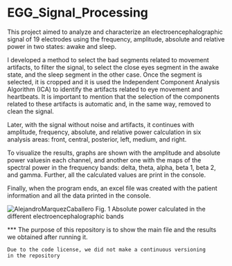 # EGG_Signal_Processing

This project aimed to analyze and characterize an electroencephalographic signal of 19 electrodes 
using the frequency, amplitude, absolute and relative power in two states: awake and sleep.

I developed a method to select the bad segments related to movement artifacts, to filter the signal, 
to select the close eyes segment in the awake state, and the sleep segment in the other case. Once 
the segment is selected, it is cropped and it is used the Independent Component Analysis Algorithm 
(ICA) to identify the artifacts related to eye movement and heartbeats. It is important to mention 
that the selection of the components related to these artifacts is automatic and, in the same way, 
removed to clean the signal.

Later, with the signal without noise and artifacts, it continues with amplitude, frequency, absolute, 
and relative power calculation in six analysis areas: front, central, posterior, left, medium, and right.

To visualize the results, graphs are shown with the amplitude and absolute power valuesin each channel, 
and another one with the maps of the spectral power in the frequency bands: delta, theta, alpha, beta 1, 
beta 2, and gamma. Further, all the calculated values ​​are print in the console.

Finally, when the program ends, an excel file was created with the patient information and all the data 
printed in the console.

![AlejandroMarquezCaballero](https://user-images.githubusercontent.com/60671532/172967677-9705b68a-774a-4e1f-8cac-12b3ac6356fb.png)
Fig. 1 Absolute power calculated in the different electroencephalographic bands


*** The purpose of this repository is to show the main file and 
    the results we obtained after running it.
    
    Due to the code license, we did not make a continuous versioning 
    in the repository
